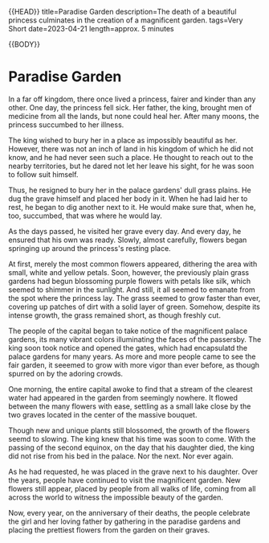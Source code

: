 {{HEAD}}
title=Paradise Garden
description=The death of a beautiful princess culminates in the creation of a magnificent garden.
tags=Very Short
date=2023-04-21
length=approx. 5 minutes

{{BODY}}

# Paradise Garden

In a far off kingdom, there once lived a princess,
fairer and kinder than any other. One day, the princess
fell sick. Her father, the king, brought men of medicine
from all the lands, but none could heal her. After many
moons, the princess succumbed to her illness.

The king wished to bury her in a place as impossibly
beautiful as her. However, there was not an inch of land
in his kingdom of which he did not know, and he had
never seen such a place. He thought to reach out to the
nearby territories, but he dared not let her leave his
sight, for he was soon to follow suit himself.

Thus, he resigned to bury her in the palace gardens'
dull grass plains. He dug the grave himself and placed
her body in it. When he had laid her to rest, he began
to dig another next to it. He would make sure that, when
he, too, succumbed, that was where he would lay.

As the days passed, he visited her grave every day. And
every day, he ensured that his own was ready. Slowly,
almost carefully, flowers began springing up around the
princess's resting place.

At first, merely the most common flowers appeared,
dithering the area with small, white and yellow petals.
Soon, however, the previously plain grass gardens had
begun blossoming purple flowers with petals like silk,
which seemed to shimmer in the sunlight. And still, it
all seemed to emanate from the spot where the princess
lay. The grass seemed to grow faster than ever, covering
up patches of dirt with a solid layer of green. Somehow,
despite its intense growth, the grass remained short, as
though freshly cut.

The people of the capital began to take notice of the
magnificent palace gardens, its many vibrant colors
illuminating the faces of the passersby. The king soon
took notice and opened the gates, which had encapsulatd
the palace gardens for many years. As more and more
people came to see the fair garden, it seeemed to grow
with more vigor than ever before, as though spurred on
by the adoring crowds.

One morning, the entire capital awoke to find that a
stream of the clearest water had appeared in the garden
from seemingly nowhere. It flowed between the many
flowers with ease, settling as a small lake close by the
two graves located in the center of the massive bouquet.

Though new and unique plants still blossomed, the growth
of the flowers seemd to slowing. The king knew that his
time was soon to come. With the passing of the second
equinox, on the day that his daughter died, the king did
not rise from his bed in the palace. Nor the next. Nor
ever again.

As he had requested, he was placed in the grave next to
his daughter. Over the years, people have continued to
visit the magnificent garden. New flowers still appear,
placed by people from all walks of life, coming from all
across the world to witness the impossible beauty of the
garden.

Now, every year, on the anniversary of their deaths, the
people celebrate the girl and her loving father by
gathering in the paradise gardens and placing the
prettiest flowers from the garden on their graves.
